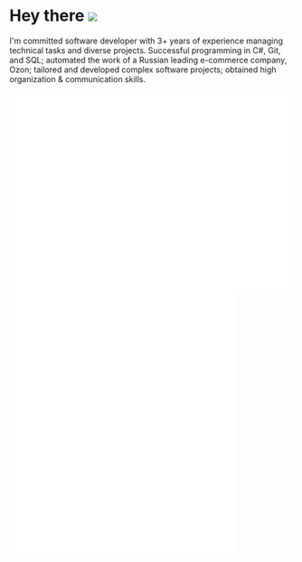<h1>
  Hey there
  <img src="https://media.giphy.com/media/hvRJCLFzcasrR4ia7z/giphy.gif" width="30px"/>
</h1>

I'm committed software developer with 3+ years of experience managing technical tasks and diverse projects. Successful programming in C#, Git, and SQL; automated the work of a Russian leading e-commerce company, Ozon; tailored and developed complex software projects; obtained high organization & communication skills.

<img align="right" src="/metrics.plugin.leetcode.svg" alt="Metrics" width="550">
<img align="left" src="/general.svg" alt="Metrics" width="400">

